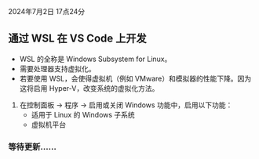 2024年7月2日 17点24分

## 通过 WSL 在 VS Code 上开发

- WSL 的全称是 Windows Subsystem for Linux。
- 需要处理器支持虚拟化。
- 若要使用 WSL，会使得虚拟机（例如 VMware）和模拟器的性能下降。因为这将启用 Hyper-V，改变系统的虚拟化方法。

1. 在控制面板 -> 程序 -> 启用或关闭 Windows 功能中，启用以下功能：
    - 适用于 Linux 的 Windows 子系统
    - 虚拟机平台


### 等待更新……
